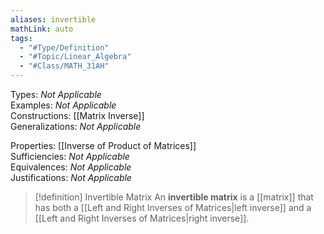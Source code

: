```yaml
---
aliases: invertible
mathLink: auto
tags:
  - "#Type/Definition"
  - "#Topic/Linear_Algebra"
  - "#Class/MATH_31AH"
---
```

Types: <i>Not Applicable</i>  
Examples: <i>Not Applicable</i>  
Constructions: [[Matrix Inverse]]  
Generalizations: <i>Not Applicable</i>  

Properties: [[Inverse of Product of Matrices]]  
Sufficiencies: <i>Not Applicable</i>  
Equivalences: <i>Not Applicable</i>  
Justifications: <i>Not Applicable</i>  

> [!definition] Invertible Matrix
> An **invertible matrix** is a [[matrix]] that has both a [[Left and Right Inverses of Matrices|left inverse]] and a [[Left and Right Inverses of Matrices|right inverse]].